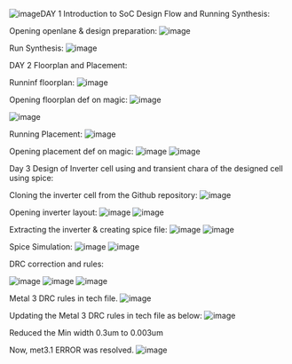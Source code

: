 ![image](https://github.com/user-attachments/assets/a47db024-433e-4926-98b6-f743a4dcf45b)DAY 1 Introduction to SoC Design Flow and Running Synthesis:

Opening openlane & design preparation:
![image](https://github.com/user-attachments/assets/f8bd1246-daf1-4369-8bbd-3f6fd5d5639d)

Run Synthesis:
![image](https://github.com/user-attachments/assets/421f06a6-7525-43a6-8dfc-1b158c3ac192)


DAY 2 Floorplan and Placement:

Runninf floorplan:
![image](https://github.com/user-attachments/assets/731876a7-fbee-4f0b-aa5f-5ebd9da52d66)

Opening floorplan def on magic:
![image](https://github.com/user-attachments/assets/b6f43324-85df-4f95-bf5a-37ee1205b868)

![image](https://github.com/user-attachments/assets/412a8f89-77d2-48a5-a93d-8071935a70b7)

Running Placement:
![image](https://github.com/user-attachments/assets/eb82bce8-0d26-443f-aa89-7bde1f8e8358)

Opening placement def on magic:
![image](https://github.com/user-attachments/assets/b1700868-9010-470b-ba0b-3058d57c32b5)
![image](https://github.com/user-attachments/assets/3f053858-ad96-40f0-a05c-9f8cde75efa5)

Day 3 Design of Inverter cell using and transient chara of the designed cell using spice:

Cloning the inverter cell from the Github repository:
![image](https://github.com/user-attachments/assets/2dea9edc-7bc9-46ca-afbc-2bda66f2838a)

Opening inverter layout:
![image](https://github.com/user-attachments/assets/986a90c0-2336-42d7-b8a7-6c7035485079)
![image](https://github.com/user-attachments/assets/462bc20c-37bf-4327-95ad-dbb8a73eba5c)

Extracting the inverter & creating spice file:
![image](https://github.com/user-attachments/assets/305866d0-0f8d-426d-a5e8-c3c927d860e1)
![image](https://github.com/user-attachments/assets/e2729f8e-f7d1-47bc-ae92-2eeffa68a459)

Spice Simulation:
![image](https://github.com/user-attachments/assets/dd7702ff-3a02-46d3-b82e-626211f6a0e3)
![image](https://github.com/user-attachments/assets/4091feb3-deaa-4395-8d33-3abe87fd899b)

DRC correction and rules:

![image](https://github.com/user-attachments/assets/90796dcb-ef60-4063-9324-fe50c91d61d3)
![image](https://github.com/user-attachments/assets/6c05b416-9691-4d86-97e5-ba14a0071026)
![image](https://github.com/user-attachments/assets/be9f1edc-9736-42e9-ab2b-f567aaf6f35a)

Metal 3 DRC rules in tech file.
![image](https://github.com/user-attachments/assets/582c0f14-bc06-4e5a-8f3c-989a30ca70dd)

Updating the Metal 3 DRC rules in tech file as below:
![image](https://github.com/user-attachments/assets/31728b16-0a0e-4d29-833d-17424643c37e)

Reduced the Min width 0.3um to 0.003um

Now, met3.1 ERROR was resolved.
![image](https://github.com/user-attachments/assets/41f1c8e3-0b39-4517-b4d4-f0c377f5d351)

